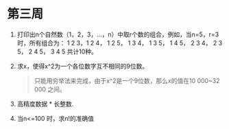 # 第三周
1. 打印出n个自然数（1，2，3，…，n）中取r个数的组合，例如，当n=5，r=3时，所有组合为：
1 2 3，1 2 4， 1 2 5， 1 3 4， 1 3 5， 1 4 5， 2 3 4， 2 3 5， 2 4 5， 3 4 5 共计10种。

2. 求x，使得x^2为一个各位数字互不相同的9位数。
	> 只能用穷举法来完成，由于x^2是一个9位数，那么x的值在10 000~32 000 之间。
	
3. 高精度数据 * 长整数.

4. 当n<=100 时，求n!的准确值